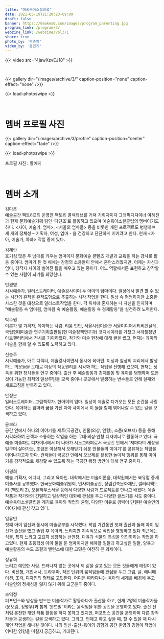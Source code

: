 ```yaml
---
title: "예술육아소셜클럽"
date: 2021-05-19T21:20:23+09:00
draft: false
banner: https://0makes0.com/images/program_parenting.jpg
program_link: /program/3/
webzine_link: /webzine/vol3/1
share: true
photo_by: '현준영'
video_by: '홍민기'
---
```


{{< video src="4jawXzvEJ18" >}}

<br/>

{{< gallery dir="/images/archive/3/" caption-position="none" caption-effect="none" />}}

{{< load-photoswipe >}}

<br/>

# 멤버 프로필 사진

{{< gallery dir="/images/archive/3/profile" caption-position="center" caption-effect="fade" />}}

{{< load-photoswipe >}}

프로필 사진 : 황예지

<br/>

# 멤버 소개

김다은 <br/>
예술공간 팩토리2의 운영진 팩토리 콜렉티브를 거쳐 기획자이자 그래픽디자이너 여혜진과 현재 문화예술기획 팀인 ‘다단조’로 활동하고 있으며 예술육아소셜클럽의 멤버이기도 하다. <자아, 예술가, 엄마>, <서울의 엄마들> 등을 비롯한 개인 프로젝트도 병행하며 세 개의 정체성 – 기획자, 여성, 엄마 - 을 건강하고 단단하게 지키려고 한다. 현재 <자아, 예술가, 아빠> 작업 중에 있다.

김혜란 <br/>
호기심 많은 두 남매를 키우는 엄마이자 문화예술 콘텐츠 개발과 교육을 하는 강사로 활동 중이다. 엄마가 된 첫 해에는 감정의 소용돌이 안에서 혼란스러웠지만, 이제는 자신과 엄마, 창작자 사이의 벌어진 틈을 매우고 있는 중이다. 어느 역할에서든 표현하고 창작할 수 있는 사람이 되기를 희망한다.

민경영 <br/>
시각예술가, 일러스트레이터, 예술강사이며 두 아이의 엄마이다. 일상에서 발견 할 수 있는 시간의 흔적을 흔적도형으로 추출하는 시각 작업을 한다. 일상 속 평범하지만 소중한 사소한 것을 대상으로 일러스트작업을 한다. 각 위치에 존재하는 나 자신을 인지하며 "예술활동 속 엄마됨, 엄마됨 속 예술활동, 예술활동 속 경제활동"을 실천하려 노력한다.

박주원 <br/>
이론가 및 기획자, 육아하는 사람. 리움 인턴, 서울시립미술관 서울미디어시티비엔날레,  국립현대미술관 연구기획출판팀(현 미술정책연구과) 코디네이터를 거쳤고 서리풀청년아트갤러리에서 전시를 기획하였다. 작가와 미술 현장에 대해 글을 썼고, 현재는 육아와 미술을 함께 할 수 있도록 노력하고 있다.

신승주 <br/>
시각예술가, 아트 디렉터, 예술강사이면서 동시에 육아인. 이상과 일상의 괴리에서 발생하는 의문들을 토대로 이상의 작동원리를 시각화 하는 작업을 진행해 왔으며, 현재는 낭독을 위한 장치들을 연구 중이다. 출산 후 예술활동과 경제활동 및 육아를 병행하며 모든 것이 가능한 최적의 일상루틴을 모색 중이나 곳곳에서 발생하는 변수들로 인해 실패와 새로고침을 반복하고 있다.

안정은 <br/>
일러스트레이터. 그림책작가. 한아이의 엄마.
일상이 예술로 다가오는 모든 순간을 사랑한다.
육아하는 엄마와 꿈을 가진 자아 사이에서 이 둘을 함께 엮어나갈 수 있는 길을 모색하고 있다.

윤보라 <br/>
공간 안에서 하나의 이야기를 세트(극공간), 인물(의상, 인형), 소품(오브제) 등을 통해 시각화하여 관객과 소통하는 작업을 하는 무대·의상·인형 디자이너로 활동하고 있다. 극예술 미술파트 디자이너에서 더 나아가 시노그라퍼로서 극공간 안에서 ‘저마다의 세상을 일구며 살아가는, 조금은 이상해서 오해받기 쉬운 인물들의 이야기’를 공유하는 작업을 이어나가고자 한다. 관객들이 극공간 안에서 오브제를 활용한 놀이적 행위를 통해 이야기를 감각적으로 체감할 수 있도록 하는 극공간 확장 방안에 대해 연구 중이다.

이경희 <br/>
예술 기획자, 에디터, 그리고 육아인. 대학에서는 미술이론을, 대학원에서는 북유럽 중세 미술사를 공부했다. 한국문화예술위원회, 인사미술공간, 정림건축문화재단, 갤러리팩토리 (팩토리 2), 오픈하우스서울 등에서 다양한 사람과 프로젝트를 만나고 배웠다. 예술 작품과 작가와의 긴밀하고 일상적인 대화에 관심을 두고 다양한 글쓰기를 시도 중이다. 예술육아소셜클럽을 계기로 육아와 작업의 균형, 다양한 이유로 경력이 단절된 예술인의 이야기에 관심 갖고 있다.

임유빈 <br/>
첫째 아이 임신과 동시에 미술공부를 시작했다. 학업 기간동안 첫째 출산과 둘째 아이 임신과 출산을 했고 졸업 후 육아와, 느리지만 지속적으로 작업을 병행하고 있다.최근에는 식물, 특히 느리고 고요히 성장하는 선인장, 다육과 식물의 특성을 의인화하는 작업을 하고있다. 현재 초등학생 아이 둘을 둔 엄마이지만 해야할 일들과 하고싶은 일들, 양육과 예술활동의 속도 조절과 밸런스에 대한 고민은 여전히 큰 과제이다.

정유희 <br/>
느리고 예민한 사람. 드러나지 않는 곳에서 제 삶을 살고 있는 모든 것들에게 애정이 있다. 비전형, 개인서사, 트라우마, 작은 단위의 움직임들에 관심을 두고 그림, 글, 애니메이션, 조각, 디자인의 형태로 고민한다. 어디든 따라다니는 육아의 세계를 배경에 두고 미술인의 정체성을 잃지 않기 위해 고군분투 중이다.

조익정 <br/>
퍼포먼스와 영상을 만드는 미술작가로 활동하다가 출산을 하고, 현재 2명의 미술작가들(문보람, 정명우)과 함께 ‘윈드밀’ 이라는 움직임을 위한 공간을 운영하고 있다. 출산 전처럼 온전한 개인 작품 활동을 하지 못하고 있지만, 퍼포먼스 공간을 운영하며 다른 창작자들과 공생하는 길을 모색하고 있다. 그리고, 언제고 하고 싶을 때, 할 수 있을 때 다시 개인 작업을 해나갈 것이다. 나의 임신-출산-육아의 경험과 공간 운영의 경험이 작업에 어떠한 영향을 미칠지 궁금하고, 기대된다.
